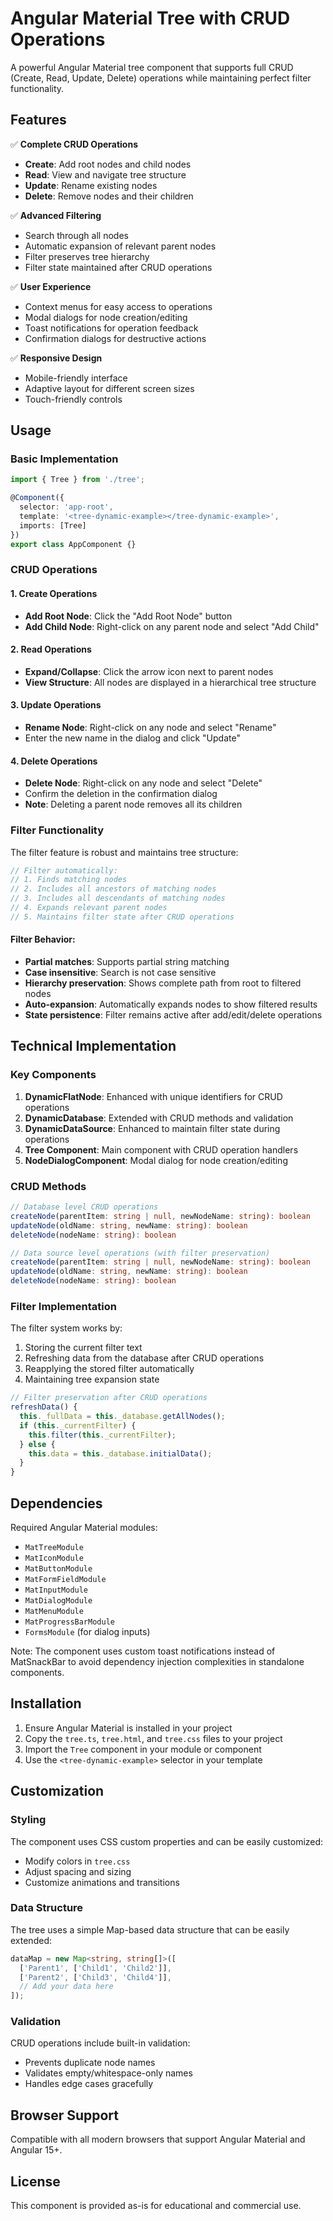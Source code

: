 # Angular Material Tree with CRUD Operations

A powerful Angular Material tree component that supports full CRUD (Create, Read, Update, Delete) operations while maintaining perfect filter functionality.

## Features

✅ **Complete CRUD Operations**
- **Create**: Add root nodes and child nodes
- **Read**: View and navigate tree structure
- **Update**: Rename existing nodes
- **Delete**: Remove nodes and their children

✅ **Advanced Filtering**
- Search through all nodes
- Automatic expansion of relevant parent nodes
- Filter preserves tree hierarchy
- Filter state maintained after CRUD operations

✅ **User Experience**
- Context menus for easy access to operations
- Modal dialogs for node creation/editing
- Toast notifications for operation feedback
- Confirmation dialogs for destructive actions

✅ **Responsive Design**
- Mobile-friendly interface
- Adaptive layout for different screen sizes
- Touch-friendly controls

## Usage

### Basic Implementation

```typescript
import { Tree } from './tree';

@Component({
  selector: 'app-root',
  template: '<tree-dynamic-example></tree-dynamic-example>',
  imports: [Tree]
})
export class AppComponent {}
```

### CRUD Operations

#### 1. Create Operations
- **Add Root Node**: Click the "Add Root Node" button
- **Add Child Node**: Right-click on any parent node and select "Add Child"

#### 2. Read Operations
- **Expand/Collapse**: Click the arrow icon next to parent nodes
- **View Structure**: All nodes are displayed in a hierarchical tree structure

#### 3. Update Operations
- **Rename Node**: Right-click on any node and select "Rename"
- Enter the new name in the dialog and click "Update"

#### 4. Delete Operations
- **Delete Node**: Right-click on any node and select "Delete"
- Confirm the deletion in the confirmation dialog
- **Note**: Deleting a parent node removes all its children

### Filter Functionality

The filter feature is robust and maintains tree structure:

```typescript
// Filter automatically:
// 1. Finds matching nodes
// 2. Includes all ancestors of matching nodes
// 3. Includes all descendants of matching nodes
// 4. Expands relevant parent nodes
// 5. Maintains filter state after CRUD operations
```

#### Filter Behavior:
- **Partial matches**: Supports partial string matching
- **Case insensitive**: Search is not case sensitive
- **Hierarchy preservation**: Shows complete path from root to filtered nodes
- **Auto-expansion**: Automatically expands nodes to show filtered results
- **State persistence**: Filter remains active after add/edit/delete operations

## Technical Implementation

### Key Components

1. **DynamicFlatNode**: Enhanced with unique identifiers for CRUD operations
2. **DynamicDatabase**: Extended with CRUD methods and validation
3. **DynamicDataSource**: Enhanced to maintain filter state during operations
4. **Tree Component**: Main component with CRUD operation handlers
5. **NodeDialogComponent**: Modal dialog for node creation/editing

### CRUD Methods

```typescript
// Database level CRUD operations
createNode(parentItem: string | null, newNodeName: string): boolean
updateNode(oldName: string, newName: string): boolean
deleteNode(nodeName: string): boolean

// Data source level operations (with filter preservation)
createNode(parentItem: string | null, newNodeName: string): boolean
updateNode(oldName: string, newName: string): boolean
deleteNode(nodeName: string): boolean
```

### Filter Implementation

The filter system works by:
1. Storing the current filter text
2. Refreshing data from the database after CRUD operations
3. Reapplying the stored filter automatically
4. Maintaining tree expansion state

```typescript
// Filter preservation after CRUD operations
refreshData() {
  this._fullData = this._database.getAllNodes();
  if (this._currentFilter) {
    this.filter(this._currentFilter);
  } else {
    this.data = this._database.initialData();
  }
}
```

## Dependencies

Required Angular Material modules:
- `MatTreeModule`
- `MatIconModule`
- `MatButtonModule`
- `MatFormFieldModule`
- `MatInputModule`
- `MatDialogModule`
- `MatMenuModule`
- `MatProgressBarModule`
- `FormsModule` (for dialog inputs)

Note: The component uses custom toast notifications instead of MatSnackBar to avoid dependency injection complexities in standalone components.

## Installation

1. Ensure Angular Material is installed in your project
2. Copy the `tree.ts`, `tree.html`, and `tree.css` files to your project
3. Import the `Tree` component in your module or component
4. Use the `<tree-dynamic-example>` selector in your template

## Customization

### Styling
The component uses CSS custom properties and can be easily customized:
- Modify colors in `tree.css`
- Adjust spacing and sizing
- Customize animations and transitions

### Data Structure
The tree uses a simple Map-based data structure that can be easily extended:
```typescript
dataMap = new Map<string, string[]>([
  ['Parent1', ['Child1', 'Child2']],
  ['Parent2', ['Child3', 'Child4']],
  // Add your data here
]);
```

### Validation
CRUD operations include built-in validation:
- Prevents duplicate node names
- Validates empty/whitespace-only names
- Handles edge cases gracefully

## Browser Support

Compatible with all modern browsers that support Angular Material and Angular 15+.

## License

This component is provided as-is for educational and commercial use.
